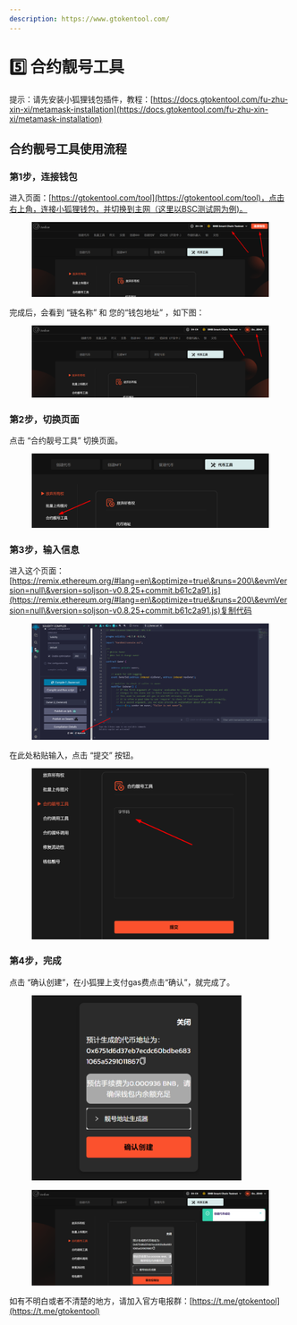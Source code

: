 ```yaml
---
description: https://www.gtokentool.com/
---
```


# 5️⃣ 合约靓号工具

提示：请先安装小狐狸钱包插件，教程：[https://docs.gtokentool.com/fu-zhu-xin-xi/metamask-installation](https://docs.gtokentool.com/fu-zhu-xin-xi/metamask-installation)

## 合约靓号工具使用流程

### 第1步，连接钱包

进入页面：[https://gtokentool.com/tool](https://gtokentool.com/tool)，点击右上角，连接小狐狸钱包，并切换到主网（这里以BSC测试网为例)。

<figure><img src="../.gitbook/assets/image (130).png" alt=""><figcaption></figcaption></figure>

完成后，会看到 “链名称” 和 您的“钱包地址” ，如下图：

<figure><img src="../.gitbook/assets/image (131).png" alt=""><figcaption></figcaption></figure>

### 第2步，切换页面

点击 “合约靓号工具” 切换页面。

<figure><img src="../.gitbook/assets/image (133).png" alt=""><figcaption></figcaption></figure>

### 第3步，输入信息

进入这个页面：[https://remix.ethereum.org/#lang=en\&optimize=true\&runs=200\&evmVersion=null\&version=soljson-v0.8.25+commit.b61c2a91.js](https://remix.ethereum.org/#lang=en\&optimize=true\&runs=200\&evmVersion=null\&version=soljson-v0.8.25+commit.b61c2a91.js)复制代码

<figure><img src="../.gitbook/assets/image (137).png" alt=""><figcaption></figcaption></figure>

在此处粘贴输入，点击 “提交” 按钮。

<figure><img src="../.gitbook/assets/image (135).png" alt=""><figcaption></figcaption></figure>

### 第4步，完成

点击 “确认创建”，在小狐狸上支付gas费点击“确认”，就完成了。

<figure><img src="../.gitbook/assets/image (138).png" alt="" width="375"><figcaption></figcaption></figure>

<figure><img src="../.gitbook/assets/image (139).png" alt=""><figcaption></figcaption></figure>

如有不明白或者不清楚的地方，请加入官方电报群：[https://t.me/gtokentool](https://t.me/gtokentool)
